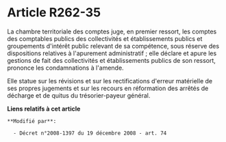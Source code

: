 # Article R262-35

La chambre territoriale des comptes juge, en premier ressort, les comptes des comptables publics des collectivités et
établissements publics et groupements d'intérêt public relevant de sa compétence, sous réserve des dispositions relatives à
l'apurement administratif ; elle déclare et apure les gestions de fait des collectivités et établissements publics de son
ressort, prononce les condamnations à l'amende.

Elle statue sur les révisions et sur les rectifications d'erreur matérielle de ses propres jugements et sur les recours en
réformation des arrêtés de décharge et de quitus du trésorier-payeur général.

**Liens relatifs à cet article**

	**Modifié par**:

	  - Décret n°2008-1397 du 19 décembre 2008 - art. 74
